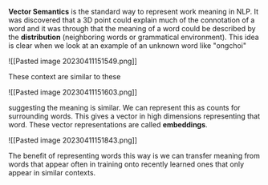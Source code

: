 **Vector Semantics** is the standard way to represent work meaning in NLP. It was discovered that a 3D point could explain much of the connotation of a word and it was through that the meaning of a word could be described by the **distribution** (neighboring words or grammatical environment). This idea is clear when we look at an example of an unknown word like "ongchoi"

![[Pasted image 20230411151549.png]]

These context are similar to these

![[Pasted image 20230411151603.png]]

suggesting the meaning is similar. We can represent this as counts for surrounding words. This gives a vector in high dimensions representing that word. These vector representations are called **embeddings**.

![[Pasted image 20230411151843.png]]

The benefit of representing words this way is we can transfer meaning from words that appear often in training onto recently learned ones that only appear in similar contexts.